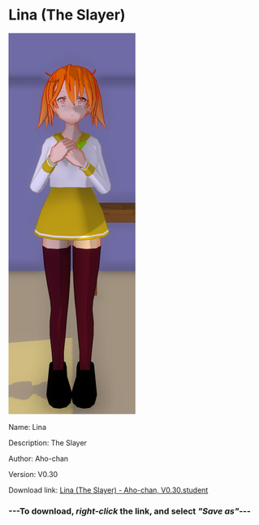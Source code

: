 # Lina (The Slayer)

<img src = "https://raw.githubusercontent.com/Arbiter1223/Daigaku-Gurashi-Custom-Students/master/Students/Files/Lina%20(The%20Slayer).png">

Name: Lina

Description: The Slayer

Author: Aho-chan

Version: V0.30

Download link: <a href="https://raw.githubusercontent.com/Arbiter1223/Daigaku-Gurashi-Custom-Students/master/Students/Files/Lina%20(The%20Slayer)%20-%20Aho-chan%2C%20V0.30.student">Lina (The Slayer) - Aho-chan, V0.30.student</a>

### ---**To download, _right-click_ the link, and select _"Save as"_**---
